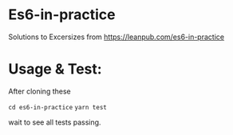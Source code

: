 # Es6-in-practice
Solutions to Excersizes from https://leanpub.com/es6-in-practice

# Usage & Test:
After cloning these


   `cd es6-in-practice`
   `yarn test`


wait to see all tests passing.
